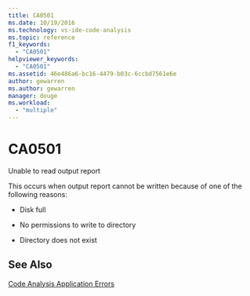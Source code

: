 ```yaml
---
title: CA0501
ms.date: 10/19/2016
ms.technology: vs-ide-code-analysis
ms.topic: reference
f1_keywords:
  - "CA0501"
helpviewer_keywords:
  - "CA0501"
ms.assetid: 46e486a6-bc16-4479-b03c-6ccbd7561e6e
author: gewarren
ms.author: gewarren
manager: douge
ms.workload:
  - "multiple"
---
```

# CA0501
Unable to read output report

 This occurs when output report cannot be written because of one of the following reasons:

-   Disk full

-   No permissions to write to directory

-   Directory does not exist

## See Also
 [Code Analysis Application Errors](../code-quality/code-analysis-application-errors.md)
